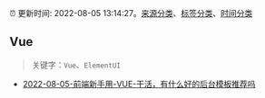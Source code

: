 :alarm_clock: 更新时间: 2022-08-05 13:14:27。[来源分类](../README.md)、[标签分类](../TAGS.md)、[时间分类](../TIMELINE.md)

## Vue


> 关键字：`Vue`、`ElementUI`



- [2022-08-05-前端新手用-VUE-干活，有什么好的后台模板推荐吗](https://www.v2ex.com/t/870948) 